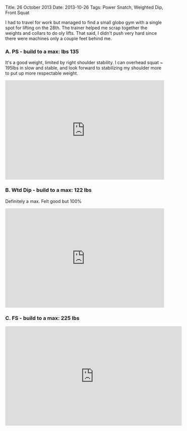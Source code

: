 Title: 26 October 2013
Date: 2013-10-26
Tags: Power Snatch, Weighted Dip, Front Squat

I had to travel for work but managed to find a small globo gym with a single spot for lifting on the 28th.  The trainer helped me scrap together the weights and collars to do oly lifts. That said, I didn't push very hard since there were machines only a couple feet behind me.

### A. PS - build to a max: lbs 135

It's a good weight, limited by right shoulder stability.  I can overhead squat ~ 195lbs in slow and stable, and look forward to stabilizing my shoulder more to put up more respectable weight.

<iframe style='height: 315px; width: 100%; border: 0;' src='http://www.coachseye.com/v4hD/e'></iframe>

### B. Wtd Dip - build to a max: 122 lbs

Definitely a max. Felt good but 100%

<iframe style='height: 315px; width: 100%; border: 0;' src='http://www.coachseye.com/zOmY/e'></iframe>


### C. FS - build to a max: 225 lbs

<iframe style='height: 315px; width: 560px; border: 0;' src='http://www.coachseye.com/RqpX/e'></iframe>